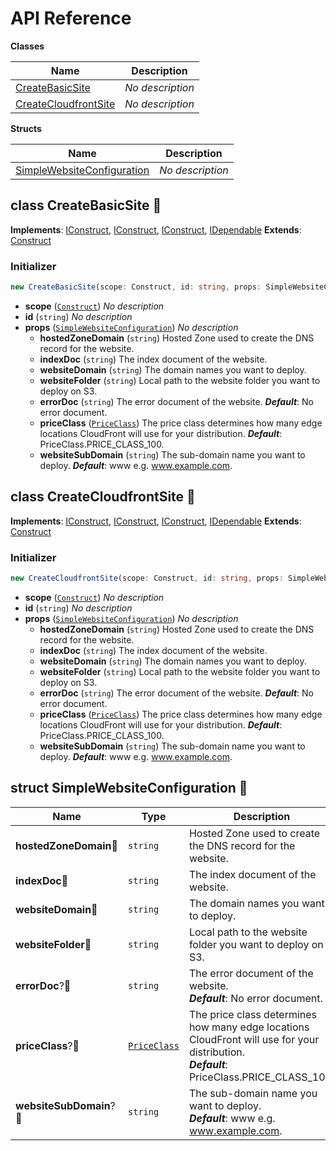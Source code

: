 # API Reference

**Classes**

Name|Description
----|-----------
[CreateBasicSite](#cdk-simplewebsite-deploy-createbasicsite)|*No description*
[CreateCloudfrontSite](#cdk-simplewebsite-deploy-createcloudfrontsite)|*No description*


**Structs**

Name|Description
----|-----------
[SimpleWebsiteConfiguration](#cdk-simplewebsite-deploy-simplewebsiteconfiguration)|*No description*



## class CreateBasicSite 🔹 <a id="cdk-simplewebsite-deploy-createbasicsite"></a>



__Implements__: [IConstruct](#constructs-iconstruct), [IConstruct](#aws-cdk-core-iconstruct), [IConstruct](#constructs-iconstruct), [IDependable](#aws-cdk-core-idependable)
__Extends__: [Construct](#aws-cdk-core-construct)

### Initializer




```ts
new CreateBasicSite(scope: Construct, id: string, props: SimpleWebsiteConfiguration)
```

* **scope** (<code>[Construct](#aws-cdk-core-construct)</code>)  *No description*
* **id** (<code>string</code>)  *No description*
* **props** (<code>[SimpleWebsiteConfiguration](#cdk-simplewebsite-deploy-simplewebsiteconfiguration)</code>)  *No description*
  * **hostedZoneDomain** (<code>string</code>)  Hosted Zone used to create the DNS record for the website. 
  * **indexDoc** (<code>string</code>)  The index document of the website. 
  * **websiteDomain** (<code>string</code>)  The domain names you want to deploy. 
  * **websiteFolder** (<code>string</code>)  Local path to the website folder you want to deploy on S3. 
  * **errorDoc** (<code>string</code>)  The error document of the website. __*Default*__: No error document.
  * **priceClass** (<code>[PriceClass](#aws-cdk-aws-cloudfront-priceclass)</code>)  The price class determines how many edge locations CloudFront will use for your distribution. __*Default*__: PriceClass.PRICE_CLASS_100.
  * **websiteSubDomain** (<code>string</code>)  The sub-domain name you want to deploy. __*Default*__: www  e.g. www.example.com.




## class CreateCloudfrontSite 🔹 <a id="cdk-simplewebsite-deploy-createcloudfrontsite"></a>



__Implements__: [IConstruct](#constructs-iconstruct), [IConstruct](#aws-cdk-core-iconstruct), [IConstruct](#constructs-iconstruct), [IDependable](#aws-cdk-core-idependable)
__Extends__: [Construct](#aws-cdk-core-construct)

### Initializer




```ts
new CreateCloudfrontSite(scope: Construct, id: string, props: SimpleWebsiteConfiguration)
```

* **scope** (<code>[Construct](#aws-cdk-core-construct)</code>)  *No description*
* **id** (<code>string</code>)  *No description*
* **props** (<code>[SimpleWebsiteConfiguration](#cdk-simplewebsite-deploy-simplewebsiteconfiguration)</code>)  *No description*
  * **hostedZoneDomain** (<code>string</code>)  Hosted Zone used to create the DNS record for the website. 
  * **indexDoc** (<code>string</code>)  The index document of the website. 
  * **websiteDomain** (<code>string</code>)  The domain names you want to deploy. 
  * **websiteFolder** (<code>string</code>)  Local path to the website folder you want to deploy on S3. 
  * **errorDoc** (<code>string</code>)  The error document of the website. __*Default*__: No error document.
  * **priceClass** (<code>[PriceClass](#aws-cdk-aws-cloudfront-priceclass)</code>)  The price class determines how many edge locations CloudFront will use for your distribution. __*Default*__: PriceClass.PRICE_CLASS_100.
  * **websiteSubDomain** (<code>string</code>)  The sub-domain name you want to deploy. __*Default*__: www  e.g. www.example.com.




## struct SimpleWebsiteConfiguration 🔹 <a id="cdk-simplewebsite-deploy-simplewebsiteconfiguration"></a>






Name | Type | Description 
-----|------|-------------
**hostedZoneDomain**🔹 | <code>string</code> | Hosted Zone used to create the DNS record for the website.
**indexDoc**🔹 | <code>string</code> | The index document of the website.
**websiteDomain**🔹 | <code>string</code> | The domain names you want to deploy.
**websiteFolder**🔹 | <code>string</code> | Local path to the website folder you want to deploy on S3.
**errorDoc**?🔹 | <code>string</code> | The error document of the website.<br/>__*Default*__: No error document.
**priceClass**?🔹 | <code>[PriceClass](#aws-cdk-aws-cloudfront-priceclass)</code> | The price class determines how many edge locations CloudFront will use for your distribution.<br/>__*Default*__: PriceClass.PRICE_CLASS_100.
**websiteSubDomain**?🔹 | <code>string</code> | The sub-domain name you want to deploy.<br/>__*Default*__: www  e.g. www.example.com.



